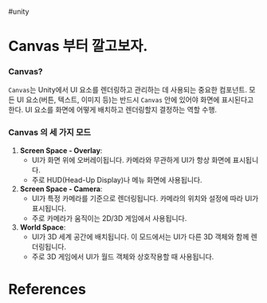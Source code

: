 #unity 

# Canvas 부터 깔고보자.
### Canvas?
`Canvas`는 Unity에서 UI 요소를 렌더링하고 관리하는 데 사용되는 중요한 컴포넌트.
모든 UI 요소(버튼, 텍스트, 이미지 등)는 반드시 `Canvas` 안에 있어야 화면에 표시된다고한다.
UI 요소를 화면에 어떻게 배치하고 렌더링할지 결정하는 역할 수행.

### Canvas 의 세 가지 모드
1. **Screen Space - Overlay**:
    - UI가 화면 위에 오버레이됩니다. 카메라와 무관하게 UI가 항상 화면에 표시됩니다.
    - 주로 HUD(Head-Up Display)나 메뉴 화면에 사용됩니다.
2. **Screen Space - Camera**:
    - UI가 특정 카메라를 기준으로 렌더링됩니다. 카메라의 위치와 설정에 따라 UI가 표시됩니다.
    - 주로 카메라가 움직이는 2D/3D 게임에서 사용됩니다.
3. **World Space**:
    - UI가 3D 세계 공간에 배치됩니다. 이 모드에서는 UI가 다른 3D 객체와 함께 렌더링됩니다.
    - 주로 3D 게임에서 UI가 월드 객체와 상호작용할 때 사용됩니다.

# References
